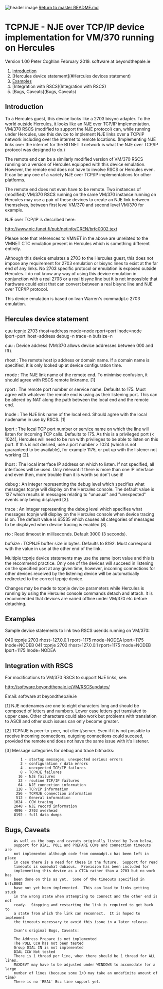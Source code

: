 ![header image](images/image_header_herculeshyperionSDL.png)
[Return to master README.md](../README.md)

# TCPNJE - NJE over TCP/IP device implementation for VM/370 running on Hercules

Version 1.00    Peter Coghlan February 2019.  software at beyondthepale.ie

1. [Introduction](#Introduction)
2. [Hercules device statement](#Hercules devices statement)
3. [Examples](#Examples)
4. [Integration with RSCS](Integration with RSCS)
5. [Bugs, Caveats](Bugs, Caveats)

## Introduction

To a Hercules guest, this device looks like a 2703 bisync adapter.  To the
world outside Hercules, it looks like an NJE over TCP/IP implementation.
VM/370 RSCS (modified to support the NJE protocol) can, while running under
Hercules, use this device to implement NJE links over a TCP/IP network
including over the internet to remote locations.  (Implementing NJE links
over the internet for the BITNET II network is what the NJE over TCP/IP
protocol was designed to do.)

The remote end can be a similarly modified version of VM/370 RSCS running on
a version of Hercules equipped with this device emulation.  However, the
remote end does not have to involve RSCS or Hercules even.  It can be any one
of a variety NJE over TCP/IP implementations for other platforms.

The remote end does not even have to be remote.  Two instances of (modified)
VM/370 RSCS running on the same VM/370 instance running on Hercules may use
a pair of these devices to create an NJE link between themselves, between
first level VM/370 and second level VM/370 for example.

NJE over TCP/IP is described here:

http://www.nic.funet.fi/pub/netinfo/CREN/brfc0002.text

Please note that references to VMNET in the above are unrelated to the VMNET
CTC emulation present in Hercules which is something different entirely.

Although this device emulates a 2703 to the Hercules guest, this does not
impose any requirement for 2703 emulation or bisync lines to exist at the far
end of any links.  No 2703 specific protocol or emulation is exposed outside
Hercules.  I do not know any way of using this device emulation in conjunction
with a real 2703 or a real bisync line but it is not impossible that hardware
could exist that can convert between a real bisync line and NJE over TCP/IP
protocol.

This device emulation is based on Ivan Warren's commadpt.c 2703 emulation.

## Hercules device statement

cuu tcpnje 2703 rhost=address rnode=node rport=port lnode=node lport=port
                lhost=address debug=n trace=n bufsize=n

cuu   : Device address (VM/370 allows device addresses between 000 and fff).

rhost : The remote host ip address or domain name.  If a domain name is
        specified, it is only looked up at device configuration time.

rnode : The NJE link name of the remote end.  To minimise confusion, it should
        agree with RSCS remote linkname. [1]

rport : The remote port number or service name.  Defaults to 175.  Must agree
        with whatever the remote end is using as their listening port. This can
        be altered by NAT along the path between the local end and the remote
        end.

lnode : The NJE link name of the local end.  Should agree with the local
        nodename in use by RSCS. [1]

lport : The local TCP port number or service name on which the line will listen
        for incoming TCP calls.  Defaults to 175.  As this is a privileged port
        (< 1024), Hercules will need to be run with privileges to be able to
        listen on this port.  If this is not desired, use a port number > 1024
        (which is not guaranteed to be available), for example 1175, or put up
        with the listener not working [2].

lhost : The local interface IP address on which to listen.  If not specified,
        all interfaces will be used.  Only relevant if there is more than one IP
        interface and even then, more trouble than it is worth so don't use it!

debug : An integer representing the debug level which specifies what messages
        tcpnje will display on the Hercules console.  The default value is 127
        which results in messages relating to "unusual" and "unexpected"
        events only being displayed [3].

trace : An integer representing the debug level which specifies what messages
        tcpnje will display on the Hercules console when device tracing is on.
        The default value is 65535 which causes all categories of messages to
        be displayed when device tracing is enabled [3].

rto   : Read timeout in milliseconds.  Default 3000 (3 seconds).

bufsize : TCPNJE buffer size in bytes.  Defaults to 8192.  Must correspond
          with the value in use at the other end of the link.

Multiple tcpnje device statements may use the same lport value and this is the
recommend practice.  Only one of the devices will succeed in listening on the
specified port at any given time, however, incoming connections for other
devices received by the listening device will be automatically redirected to
the correct tcpnje device.

Changes may be made to tcpnje device parameters while Hercules is running by
using the Hercules console commands detach and attach.  It is recommended
that devices are varied offline under VM/370 etc before detaching.


## Examples
Sample device statements to link two RSCS userids running on VM/370:

040 tcpnje 2703 rhost=127.0.0.1 rport=1175 rnode=NODEA lport=1175 lnode=NODEB 
041 tcpnje 2703 rhost=127.0.0.1 rport=1175 rnode=NODEB lport=1175 lnode=NODEA 

## Integration with RSCS
For modifications to VM/370 RSCS to support NJE links, see:

http://software.beyondthepale.ie/VM/RSCSupdates/

Email: software at beyondthepale.ie

[1]     NJE nodenames are one to eight characters long and should be composed of
        letters and numbers.  Lower case letters get translated to upper case.
        Other characters could also work but problems with translation to ASCII
        and other such issues can only become greater.

[2]     TCPNJE is peer-to-peer, not client/server.  Even if it is not possible
        to receive incoming connections, outgoing connections could succeed,
        provided the remote end does not have the same issue with it's listener.

[3]     Message categories for debug and trace bitmasks:

           1 - startup messages, unexpected serious errors
           2 - configuration / data errors
           4 - unexpected TCP/IP failures
           8 - TCPNJE failures
          16 - NJE failures
          32 - routine TCP/IP failures
          64 - NJE connection information
         128 - TCP/IP information
         256 - TCPNJE connection information
         512 - General information
        1024 - CCW tracing
        2048 - NJE record information
        4096 - 2703 overhead
        8192 - full data dumps

## Bugs, Caveats

        As well as the bugs and caveats originally listed by Ivan below,
        support for DIAL, POLL and PREPARE CCWs and connection timeouts are
        not implemented although code from commadpt.c has been left in place 
        in case there is a need for these in the future.  Support for read
        timeouts is somewhat dubious.  Provision has been included for
        implementing this device as a CTCA rather than a 2703 but no work has
        been done on this as yet.  Some of the timeouts specified in brfc0002
        have not yet been implemented.  This can lead to links getting stuck
        in the wrong state when attempting to connect and the other end is not
        ready.  Stopping and restarting the link is required to get back to
        a state from which the link can reconnect.  It is hoped to implement
        the timeouts necessary to avoid this issue in a later release.

        Ivan's original Bugs, Caveats:

        The Address Prepare is not implemented
        The POLL CCW has not been tested
        Group DIAL IN is not implemented
        DIAL CCW Not tested
        There is 1 thread per line, when there should be 1 thread for ALL lines.
        MAXDEVT may have to be adjusted under WINDOWS to accomodate for a large
        number of lines (because some I/O may take an undefinite amount of time)
        There is no 'REAL' Bsc line support yet.
